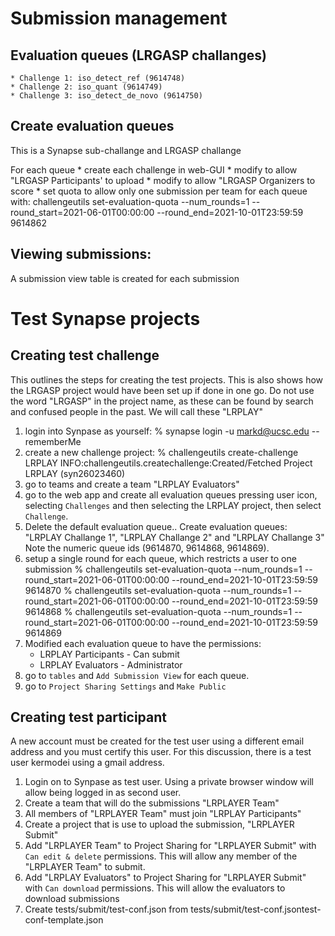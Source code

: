 # Submission management

## Evaluation queues (LRGASP challanges)
    * Challenge 1: iso_detect_ref (9614748)
    * Challenge 2: iso_quant (9614749)
    * Challenge 3: iso_detect_de_novo (9614750)

## Create evaluation queues
This is a Synapse sub-challange and LRGASP challange

For each queue
    * create each challenge in web-GUI
    * modify to allow "LRGASP Participants' to upload
    * modify to allow "LRGASP Organizers to score
    * set quota to allow only one submission per team for each queue with:
      challengeutils set-evaluation-quota --num_rounds=1 --round_start=2021-06-01T00:00:00 --round_end=2021-10-01T23:59:59 9614862

## Viewing submissions:
A submission view table is created for each submission


# Test Synapse projects

## Creating test challenge
This outlines the steps for creating the test projects.  This is also shows
how the LRGASP project would have been set up if done in one go.  Do not use
the word "LRGASP" in the project name, as these can be found by search and confused
people in the past.  We will call these "LRPLAY"

1. login into Synpase as yourself:
   % synapse login -u markd@ucsc.edu --rememberMe
2. create a new challenge project:
   % challengeutils create-challenge LRPLAY
   INFO:challengeutils.createchallenge:Created/Fetched Project LRPLAY (syn26023460)
3. go to teams and create a team "LRPLAY Evaluators"
4. go to the web app and create all evaluation queues pressing user icon,
   selecting `Challenges` and then selecting the LRPLAY project, then select `Challenge`.
5. Delete the default evaluation queue.. Create evaluation queues:
   "LRPLAY Challange 1", "LRPLAY Challange 2" and "LRPLAY Challange 3"
   Note the numeric queue ids (9614870, 9614868, 9614869).
6. setup a single round for each queue, which restricts a user to one submission
   % challengeutils set-evaluation-quota --num_rounds=1 --round_start=2021-06-01T00:00:00 --round_end=2021-10-01T23:59:59 9614870
   % challengeutils set-evaluation-quota --num_rounds=1 --round_start=2021-06-01T00:00:00 --round_end=2021-10-01T23:59:59 9614868
   % challengeutils set-evaluation-quota --num_rounds=1 --round_start=2021-06-01T00:00:00 --round_end=2021-10-01T23:59:59 9614869
7. Modified each evaluation queue to have the permissions:
   * LRPLAY Participants - Can submit
   * LRPLAY Evaluators - Administrator
6. go to `tables` and `Add Submission View` for each queue.
8. go to `Project Sharing Settings` and `Make Public`

## Creating test participant

A new account must be created for the test user using a different email
address and you must certify this user.  For this discussion, there
is a test user kermodei using a gmail address.

1. Login on to Synpase as test user.  Using a private browser window will allow being logged in as second user.
2. Create a team that will do the submissions "LRPLAYER Team"
3. All members of "LRPLAYER Team" must join "LRPLAY Participants"
3. Create a project that is use to upload the submission, "LRPLAYER Submit"
4. Add "LRPLAYER Team" to Project Sharing for "LRPLAYER Submit" with `Can edit & delete` permissions.
   This will allow any member of the "LRPLAYER Team" to submit.
4. Add "LRPLAY Evaluators" to Project Sharing for "LRPLAYER Submit" with `Can download` permissions.
   This will allow the evaluators to download submissions
5. Create tests/submit/test-conf.json from tests/submit/test-conf.jsontest-conf-template.json


